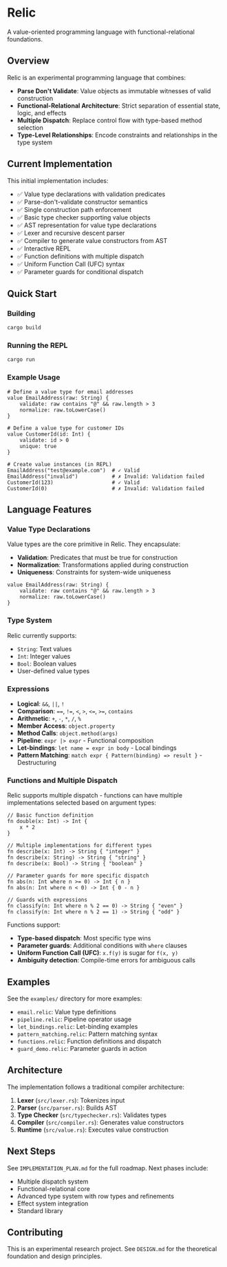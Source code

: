 # Relic

A value-oriented programming language with functional-relational foundations.

## Overview

Relic is an experimental programming language that combines:
- **Parse Don't Validate**: Value objects as immutable witnesses of valid construction
- **Functional-Relational Architecture**: Strict separation of essential state, logic, and effects
- **Multiple Dispatch**: Replace control flow with type-based method selection
- **Type-Level Relationships**: Encode constraints and relationships in the type system

## Current Implementation

This initial implementation includes:
- ✅ Value type declarations with validation predicates
- ✅ Parse-don't-validate constructor semantics
- ✅ Single construction path enforcement
- ✅ Basic type checker supporting value objects
- ✅ AST representation for value type declarations
- ✅ Lexer and recursive descent parser
- ✅ Compiler to generate value constructors from AST
- ✅ Interactive REPL
- ✅ Function definitions with multiple dispatch
- ✅ Uniform Function Call (UFC) syntax
- ✅ Parameter guards for conditional dispatch

## Quick Start

### Building

```bash
cargo build
```

### Running the REPL

```bash
cargo run
```

### Example Usage

```relic
# Define a value type for email addresses
value EmailAddress(raw: String) {
    validate: raw contains "@" && raw.length > 3
    normalize: raw.toLowerCase()
}

# Define a value type for customer IDs
value CustomerId(id: Int) {
    validate: id > 0
    unique: true
}

# Create value instances (in REPL)
EmailAddress("test@example.com")  # ✓ Valid
EmailAddress("invalid")           # ✗ Invalid: Validation failed
CustomerId(123)                   # ✓ Valid
CustomerId(0)                     # ✗ Invalid: Validation failed
```

## Language Features

### Value Type Declarations

Value types are the core primitive in Relic. They encapsulate:
- **Validation**: Predicates that must be true for construction
- **Normalization**: Transformations applied during construction
- **Uniqueness**: Constraints for system-wide uniqueness

```relic
value EmailAddress(raw: String) {
    validate: raw contains "@" && raw.length > 3
    normalize: raw.toLowerCase()
}
```

### Type System

Relic currently supports:
- `String`: Text values
- `Int`: Integer values
- `Bool`: Boolean values
- User-defined value types

### Expressions

- **Logical**: `&&`, `||`, `!`
- **Comparison**: `==`, `!=`, `<`, `>`, `<=`, `>=`, `contains`
- **Arithmetic**: `+`, `-`, `*`, `/`, `%`
- **Member Access**: `object.property`
- **Method Calls**: `object.method(args)`
- **Pipeline**: `expr |> expr` - Functional composition
- **Let-bindings**: `let name = expr in body` - Local bindings
- **Pattern Matching**: `match expr { Pattern(binding) => result }` - Destructuring

### Functions and Multiple Dispatch

Relic supports multiple dispatch - functions can have multiple implementations selected based on argument types:

```relic
// Basic function definition
fn double(x: Int) -> Int {
    x * 2
}

// Multiple implementations for different types
fn describe(x: Int) -> String { "integer" }
fn describe(x: String) -> String { "string" }
fn describe(x: Bool) -> String { "boolean" }

// Parameter guards for more specific dispatch
fn abs(n: Int where n >= 0) -> Int { n }
fn abs(n: Int where n < 0) -> Int { 0 - n }

// Guards with expressions
fn classify(n: Int where n % 2 == 0) -> String { "even" }
fn classify(n: Int where n % 2 == 1) -> String { "odd" }
```

Functions support:
- **Type-based dispatch**: Most specific type wins
- **Parameter guards**: Additional conditions with `where` clauses
- **Uniform Function Call (UFC)**: `x.f(y)` is sugar for `f(x, y)`
- **Ambiguity detection**: Compile-time errors for ambiguous calls

## Examples

See the `examples/` directory for more examples:
- `email.relic`: Value type definitions
- `pipeline.relic`: Pipeline operator usage
- `let_bindings.relic`: Let-binding examples
- `pattern_matching.relic`: Pattern matching syntax
- `functions.relic`: Function definitions and dispatch
- `guard_demo.relic`: Parameter guards in action

## Architecture

The implementation follows a traditional compiler architecture:
1. **Lexer** (`src/lexer.rs`): Tokenizes input
2. **Parser** (`src/parser.rs`): Builds AST
3. **Type Checker** (`src/typechecker.rs`): Validates types
4. **Compiler** (`src/compiler.rs`): Generates value constructors
5. **Runtime** (`src/value.rs`): Executes value construction

## Next Steps

See `IMPLEMENTATION_PLAN.md` for the full roadmap. Next phases include:
- Multiple dispatch system
- Functional-relational core
- Advanced type system with row types and refinements
- Effect system integration
- Standard library

## Contributing

This is an experimental research project. See `DESIGN.md` for the theoretical foundation and design principles.